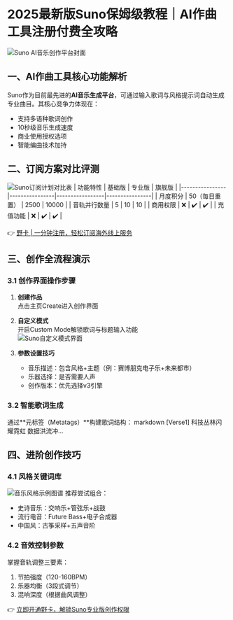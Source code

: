 # 2025最新版Suno保姆级教程｜AI作曲工具注册付费全攻略

![Suno AI音乐创作平台封面](https://bbtdd.com/wp-content/uploads/img/4042174647.webp)

## 一、AI作曲工具核心功能解析
Suno作为目前最先进的**AI音乐生成平台**，可通过输入歌词与风格提示词自动生成专业曲目。其核心竞争力体现在：
- 支持多语种歌词创作
- 10秒级音乐生成速度
- 商业使用授权选项
- 智能编曲技术加持

## 二、订阅方案对比评测
![Suno订阅计划对比表](https://bbtdd.com/wp-content/uploads/img/995968389.webp)
| 功能特性       | 基础版         | 专业版          | 旗舰版         |
|----------------|----------------|-----------------|----------------|
| 月度积分       | 50（每日重置） | 2500            | 10000          |
| 音轨并行数量  | 5              | 10              | 10             |
| 商用权限       | ❌              | ✔️               | ✔️              |
| 充值功能       | ❌              | ✔️               | ✔️              |

👉 [野卡 | 一分钟注册，轻松订阅海外线上服务](https://bbtdd.com/yeka)

## 三、创作全流程演示
### 3.1 创作界面操作步骤
1. **创建作品**  
  点击主页Create进入创作界面
   
2. **自定义模式**  
  开启Custom Mode解锁歌词与标题输入功能  
  ![Suno自定义模式界面](https://bbtdd.com/wp-content/uploads/img/869052984835.webp)

3. **参数设置技巧**  
   - 音乐描述：包含风格+主题（例：赛博朋克电子乐+未来都市）
   - 乐器选择：是否需要人声
   - 创作版本：优先选择v3引擎

### 3.2 智能歌词生成
通过**元标签（Metatags）**构建歌词结构：
markdown
[Verse1]
科技丛林闪耀霓虹
数据洪流冲...


## 四、进阶创作技巧
### 4.1 风格关键词库
![音乐风格示例图谱](https://bbtdd.com/wp-content/uploads/img/68114286313.webp)
推荐尝试组合：
- 史诗音乐：交响乐+管弦乐+战鼓
- 流行电音：Future Bass+电子合成器
- 中国风：古筝采样+五声音阶

### 4.2 音效控制参数
掌握音轨调整三要素：
1. 节拍强度（120-160BPM）
2. 乐器均衡（3段式调节）
3. 混响深度（根据曲风调整）

👉 [立即开通野卡，解锁Suno专业版创作权限](https://bbtdd.com/yeka)